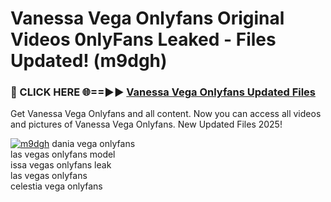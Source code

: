 # Vanessa Vega Onlyfans Original Videos 0nlyFans Leaked - Files Updated! (m9dgh)

<h3>🔴 CLICK HERE 🌐==►► <a href="https://tinyurl.com/2wckxsce" rel="nofollow">Vanessa Vega Onlyfans Updated Files</a></h3>

Get Vanessa Vega Onlyfans and all content. Now you can access all videos and pictures of Vanessa Vega Onlyfans. New Updated Files 2025!

[![m9dgh](https://i.imgur.com/AFduVYN.gif)](https://tinyurl.com/2wckxsce)
dania vega onlyfans<br>
las vegas onlyfans model<br>
issa vegas onlyfans leak<br>
las vegas onlyfans<br>
celestia vega onlyfans
